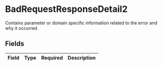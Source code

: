 # BadRequestResponseDetail2

Contains parameter or domain specific information related to the error and why it occurred.


## Fields

| Field       | Type        | Required    | Description |
| ----------- | ----------- | ----------- | ----------- |